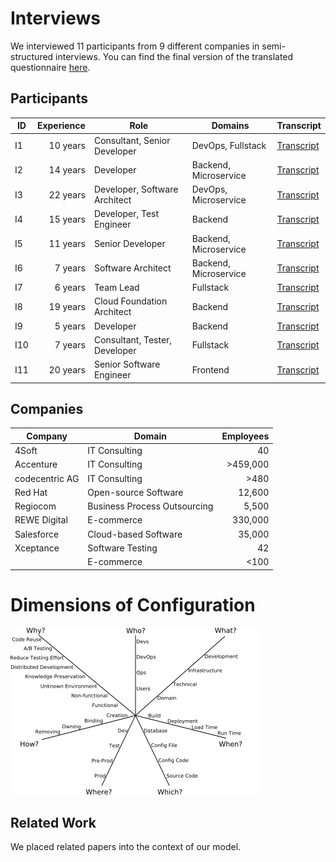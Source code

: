 # Interviews
We interviewed 11 participants from 9 different companies in semi-structured interviews.
You can find the final version of the translated questionnaire [here](questionnaire.md).

## Participants

| ID  | Experience | Role                          | Domains               | Transcript                       |
| --- | ----------:| ----------------------------- | --------------------- | -------------------------------- |
| I1  | 10 years   | Consultant, Senior Developer  | DevOps, Fullstack     | [Transcript](transcripts/i1.md)  |
| I2  | 14 years   | Developer                     | Backend, Microservice | [Transcript](transcripts/i2.md)  |
| I3  | 22 years   | Developer, Software Architect | DevOps, Microservice  | [Transcript](transcripts/i3.md)  |
| I4  | 15 years   | Developer, Test Engineer      | Backend               | [Transcript](transcripts/i4.md)  |
| I5  | 11 years   | Senior Developer              | Backend, Microservice | [Transcript](transcripts/i5.md)  |
| I6  |  7 years   | Software Architect            | Backend, Microservice | [Transcript](transcripts/i6.md)  |
| I7  |  6 years   | Team Lead                     | Fullstack             | [Transcript](transcripts/i7.md)  |
| I8  | 19 years   | Cloud Foundation Architect    | Backend               | [Transcript](transcripts/i8.md)  |
| I9  |  5 years   | Developer                     | Backend               | [Transcript](transcripts/i9.md)  |
| I10 |  7 years   | Consultant, Tester, Developer | Fullstack             | [Transcript](transcripts/i10.md) |
| I11 | 20 years   | Senior Software Engineer      | Frontend              | [Transcript](transcripts/i11.md) |

## Companies

| Company        | Domain                       | Employees |
| -------------- | ---------------------------- | ---------:|
| 4Soft          | IT Consulting                | 40        |
| Accenture      | IT Consulting                | >459,000  |
| codecentric AG | IT Consulting                | >480      |
| Red Hat        | Open-source Software         | 12,600    |
| Regiocom       | Business Process Outsourcing | 5,500     |
| REWE Digital   | E-commerce                   | 330,000   |
| Salesforce     | Cloud-based Software         | 35,000    |
| Xceptance      | Software Testing             | 42        |
|                | E-commerce                   | <100      |

# Dimensions of Configuration
![Dimensions of Configuration](/images/dimensions.png "Dimensions of Configuration")

## Related Work
We placed related papers into the context of our model.
